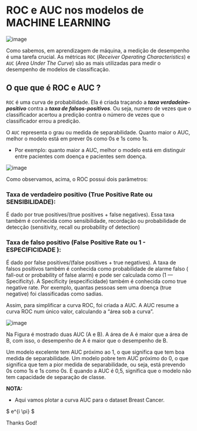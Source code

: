 # ROC e AUC nos modelos de MACHINE LEARNING

![image](https://user-images.githubusercontent.com/69597971/151716461-4363d1e5-d142-4c4e-b11a-945532e11702.png)


Como sabemos, em aprendizagem de máquina, a medição de desempenho é uma tarefa crucial. As métricas ``ROC`` (_Receiver Operating Characteristics_) e ``AUC`` (_Area Under The Curve_) são as mais utilizadas para medir o desempenho de modelos de classificação.


## O que que é ROC e AUC ?

``ROC`` é uma curva de probabilidade. Ela é criada traçando a **_taxa verdadeiro-positivo_** contra a **_taxa de falsos-positivos_**. Ou seja, numero de vezes que o classificador acertou a predição contra o número de vezes que o classificador errou a predição.

O ``AUC`` representa o grau ou medida de separabilidade. Quanto maior o AUC, melhor o modelo está em prever 0s como 0s e 1s como 1s. 

* Por exemplo: quanto maior a AUC, melhor o modelo está em distinguir entre pacientes com doença e pacientes sem doença.


![image](https://user-images.githubusercontent.com/69597971/151716506-ee05ef44-3bbc-4956-bd21-29ec1c2fe2af.png)

Como observamos, acima, o ROC possui dois parâmetros:

### **Taxa de verdadeiro positivo** (True Positive Rate ou SENSIBILIDADE):

É dado por true positives/(true positives + false negatives). Essa taxa também é conhecida como sensibilidade, recordação ou probabilidade de detecção (sensitivity, recall ou probability of detection)




### **Taxa de falso positivo** (False Positive Rate ou 1 - ESPECIFICIDADE ):

É dado por false positives/(false positives + true negatives). A taxa de falsos positivos também é conhecida como probabilidade de alarme falso ( fall-out or probability of false alarm) e pode ser calculada como (1 — Specificity). A Specificity (especificidade) também é conhecida como true negative rate. Por exemplo, quantas pessoas sem uma doença (true negative) foi classificadas como sadias.

Assim, para simplificar a curva ROC, foi criada a AUC. A AUC resume a curva ROC num único valor, calculando a “área sob a curva”.

![image](https://user-images.githubusercontent.com/69597971/151717554-ab801b0e-f128-473e-b734-089a04740a2a.png)

Na Figura é mostrado duas AUC (A e B). A área de A é maior que a área de B, com isso, o desempenho de A é maior que o desempenho de B.

Um modelo excelente tem AUC próximo ao 1, o que significa que tem boa medida de separabilidade. Um modelo pobre tem AUC próximo do 0, o que significa que tem a pior medida de separabilidade, ou seja, está prevendo 0s como 1s e 1s como 0s. E quando a AUC é 0,5, significa que o modelo não tem capacidade de separação de classe.

**NOTA:**

* Aqui vamos plotar a curva AUC para o dataset Breast Cancer.


$ e^{i \pi} $

Thanks God!




